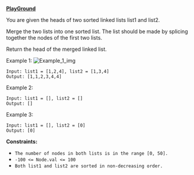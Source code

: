 **[PlayGround](https://leetcode.com/problems/merge-two-sorted-lists/)**

You are given the heads of two sorted linked lists list1 and list2.

Merge the two lists into one sorted list. The list should be made by splicing together the nodes of the first two lists.

Return the head of the merged linked list.

Example 1:
![Example_1_img](https://assets.leetcode.com/uploads/2020/10/03/merge_ex1.jpg)
```
Input: list1 = [1,2,4], list2 = [1,3,4]
Output: [1,1,2,3,4,4]
```
Example 2:
```
Input: list1 = [], list2 = []
Output: []
```
Example 3:
```
Input: list1 = [], list2 = [0]
Output: [0]
```
**Constraints:**

- `The number of nodes in both lists is in the range [0, 50].`
- `-100 <= Node.val <= 100`
- `Both list1 and list2 are sorted in non-decreasing order.`
